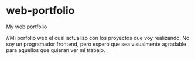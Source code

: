 # web-portfolio
My web portfolio

//Mi porfolio web el cual actualizo con los proyectos que voy realizando. No soy un programador frontend, pero espero que sea visualmente agradable para aquellos que quieran ver mi trabajo.
